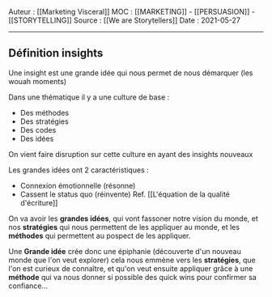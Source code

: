 Auteur : [[Marketing Visceral]]
MOC : [[MARKETING]] - [[PERSUASION]] - [[STORYTELLING]]
Source : [[We are Storytellers]]
Date : 2021-05-27
***

## Définition insights
Une insight est une grande idée qui nous permet de nous démarquer (les wouah moments)

Dans une thématique il y a une culture de base : 
- Des méthodes
- Des stratégies
- Des codes
- Des idées

On vient faire disruption sur cette culture en ayant des insights nouveaux

Les grandes idées ont 2 caractéristiques : 
- Connexion émotionnelle (résonne)
- Cassent le status quo (réinvente)
Ref. [[L'équation de la qualité d'écriture]]

On va avoir les **grandes idées**, qui vont fassoner notre vision du monde, et nos **stratégies** qui nous permettent de les appliquer au monde, et les **méthodes** qui permettent au pospect de les appliquer.

Une **Grande idée** crée donc une épiphanie (découverte d'un nouveau monde que l'on veut explorer) cela nous emmène vers les **stratégies**, que l'on est curieux de connaître, et qu'on veut ensuite appliquer grâce à une **méthode** qui va nous donner si possible des quick wins pour confirmer sa confiance...